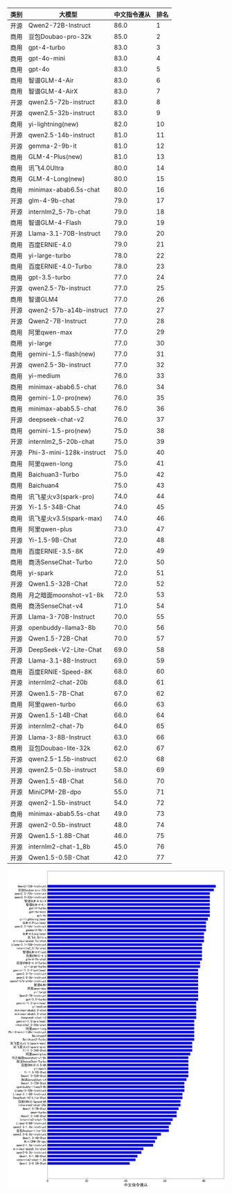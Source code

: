 
| 类别 | 大模型                         | 中文指令遵从 | 排名 |
|-----|------------------------------|---------|----|
|开源|Qwen2-72B-Instruct|86.0|1|
|商用|豆包Doubao-pro-32k|85.0|2|
|商用|gpt-4-turbo|83.0|3|
|商用|gpt-4o-mini|83.0|4|
|商用|gpt-4o|83.0|5|
|商用|智谱GLM-4-Air|83.0|6|
|商用|智谱GLM-4-AirX|83.0|7|
|开源|qwen2.5-72b-instruct|83.0|8|
|开源|qwen2.5-32b-instruct|83.0|9|
|商用|yi-lightning(new)|82.0|10|
|开源|qwen2.5-14b-instruct|81.0|11|
|开源|gemma-2-9b-it|81.0|12|
|商用|GLM-4-Plus(new)|81.0|13|
|商用|讯飞4.0Ultra|80.0|14|
|商用|GLM-4-Long(new)|80.0|15|
|商用|minimax-abab6.5s-chat|80.0|16|
|开源|glm-4-9b-chat|79.0|17|
|开源|internlm2_5-7b-chat|79.0|18|
|商用|智谱GLM-4-Flash|79.0|19|
|开源|Llama-3.1-70B-Instruct|79.0|20|
|商用|百度ERNIE-4.0|79.0|21|
|商用|yi-large-turbo|78.0|22|
|商用|百度ERNIE-4.0-Turbo|78.0|23|
|商用|gpt-3.5-turbo|77.0|24|
|开源|qwen2.5-7b-instruct|77.0|25|
|商用|智谱GLM4|77.0|26|
|开源|qwen2-57b-a14b-instruct|77.0|27|
|开源|Qwen2-7B-Instruct|77.0|28|
|商用|阿里qwen-max|77.0|29|
|商用|yi-large|77.0|30|
|商用|gemini-1.5-flash(new)|77.0|31|
|开源|qwen2.5-3b-instruct|77.0|32|
|商用|yi-medium|76.0|33|
|商用|minimax-abab6.5-chat|76.0|34|
|商用|gemini-1.0-pro(new)|76.0|35|
|商用|minimax-abab5.5-chat|76.0|36|
|开源|deepseek-chat-v2|76.0|37|
|商用|gemini-1.5-pro(new)|75.0|38|
|开源|internlm2_5-20b-chat|75.0|39|
|开源|Phi-3-mini-128k-instruct|75.0|40|
|商用|阿里qwen-long|75.0|41|
|商用|Baichuan3-Turbo|75.0|42|
|商用|Baichuan4|75.0|43|
|商用|讯飞星火v3(spark-pro)|74.0|44|
|开源|Yi-1.5-34B-Chat|74.0|45|
|商用|讯飞星火v3.5(spark-max)|74.0|46|
|商用|阿里qwen-plus|73.0|47|
|开源|Yi-1.5-9B-Chat|72.0|48|
|商用|百度ERNIE-3.5-8K|72.0|49|
|商用|商汤SenseChat-Turbo|72.0|50|
|商用|yi-spark|72.0|51|
|开源|Qwen1.5-32B-Chat|72.0|52|
|商用|月之暗面moonshot-v1-8k|72.0|53|
|商用|商汤SenseChat-v4|71.0|54|
|开源|Llama-3-70B-Instruct|70.0|55|
|开源|openbuddy-llama3-8b|70.0|56|
|开源|Qwen1.5-72B-Chat|70.0|57|
|开源|DeepSeek-V2-Lite-Chat|69.0|58|
|开源|Llama-3.1-8B-Instruct|69.0|59|
|商用|百度ERNIE-Speed-8K|68.0|60|
|开源|internlm2-chat-20b|68.0|61|
|开源|Qwen1.5-7B-Chat|67.0|62|
|商用|阿里qwen-turbo|66.0|63|
|开源|Qwen1.5-14B-Chat|66.0|64|
|开源|internlm2-chat-7b|64.0|65|
|开源|Llama-3-8B-Instruct|63.0|66|
|商用|豆包Doubao-lite-32k|62.0|67|
|开源|qwen2.5-1.5b-instruct|62.0|68|
|开源|qwen2.5-0.5b-instruct|58.0|69|
|开源|Qwen1.5-4B-Chat|56.0|70|
|开源|MiniCPM-2B-dpo|55.0|71|
|开源|qwen2-1.5b-instruct|54.0|72|
|商用|minimax-abab5.5s-chat|49.0|73|
|开源|qwen2-0.5b-instruct|48.0|74|
|开源|Qwen1.5-1.8B-Chat|46.0|75|
|开源|internlm2-chat-1_8b|45.0|76|
|开源|Qwen1.5-0.5B-Chat|42.0|77|


![lin](../pic/ifrank.png)
